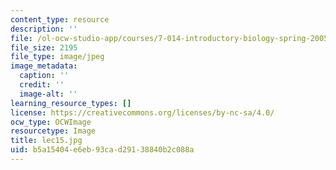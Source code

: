 ```yaml
---
content_type: resource
description: ''
file: /ol-ocw-studio-app/courses/7-014-introductory-biology-spring-2005/b5a15404e6eb93cad29138840b2c088a_lec15.jpg
file_size: 2195
file_type: image/jpeg
image_metadata:
  caption: ''
  credit: ''
  image-alt: ''
learning_resource_types: []
license: https://creativecommons.org/licenses/by-nc-sa/4.0/
ocw_type: OCWImage
resourcetype: Image
title: lec15.jpg
uid: b5a15404-e6eb-93ca-d291-38840b2c088a
---
```

